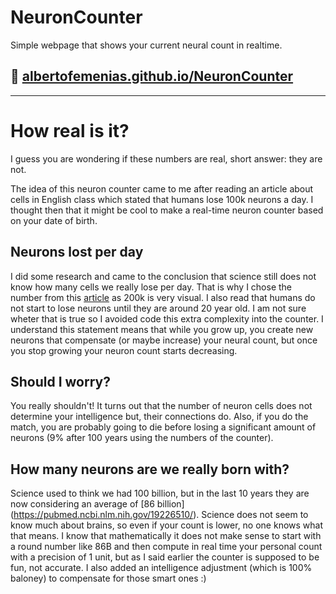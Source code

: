# NeuronCounter
Simple webpage that shows your current neural count in realtime.

## 🔗 [albertofemenias.github.io/NeuronCounter](https://albertofemenias.github.io/NeuronCounter/)

---
# How real is it?
I guess you are wondering if these numbers are real, short answer: they are not.

The idea of this neuron counter came to me after reading an article about cells in English class which stated that humans lose 100k neurons a day. I thought then that it might be cool to make a real-time neuron counter based on your date of birth.

## Neurons lost per day
I did some research and came to the conclusion that science still does not know how many cells we really lose per day. That is why I chose the number from this [article](http://cda.morris.umn.edu/~meeklesr/neurons.html) as 200k is very visual. I also read that humans do not start to lose neurons until they are
 around 20 year old. I am not sure wheter that is true so I avoided code this extra complexity into the counter.
I understand this statement means that while you grow up, you create new neurons that compensate (or maybe increase) your neural count, but once you stop growing your neuron count starts decreasing.

## Should I worry?
You really shouldn't! It turns out that the number of neuron cells does not determine your intelligence but, their connections do. Also, if you do the match, you are probably going to die before losing a significant amount of neurons (9% after 100 years using the numbers of the counter).

## How many neurons are we really born with?
Science used to think we had 100 billion, but in the last 10 years they are now considering an average of [86 billion] (https://pubmed.ncbi.nlm.nih.gov/19226510/). 
Science does not seem to know much about brains, so even if your count is lower, no one knows what that means.
I know that mathematically it does not make sense to start with a round number like 86B and then compute in real time your personal count with a precision of 1 unit, but as I said earlier the counter is supposed to be fun, not accurate.
I also added an intelligence adjustment (which is 100% baloney) to compensate for those smart ones :)
